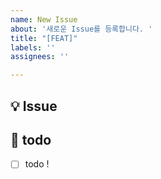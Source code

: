 ```yaml
---
name: New Issue
about: '새로운 Issue를 등록합니다. '
title: "[FEAT]"
labels: ''
assignees: ''

---
```


## 💡 Issue
 <!-- 이슈에 대한 내용을 설명해주세요. -->

 ## 📝  todo
 - [ ] todo !
 <!-- 해야 할 일들을 적어주세요. -->
